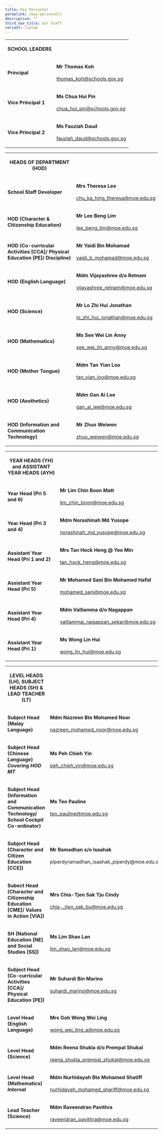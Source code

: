 ```yaml
---
title: Key Personnel
permalink: /key-personnel/
description: ""
third_nav_title: Our Staff
variant: tiptap
---
```

<table><tbody><tr><th rowspan="1" colspan="1"><p><strong>SCHOOL LEADERS</strong></p></th><th rowspan="1" colspan="1"><p></p></th></tr><tr><td rowspan="1" colspan="1"><p><strong>Principal</strong></p></td><td rowspan="1" colspan="1"><p><strong>Mr Thomas Koh</strong><br><br><a href="mailto:thomas_koh@schools.gov.sg" rel="noopener noreferrer nofollow" target="_blank">thomas_koh@schools.gov.sg</a></p></td></tr><tr><td rowspan="1" colspan="1"><p><strong>Vice Principal 1</strong></p></td><td rowspan="1" colspan="1"><p><strong>Ms Chua Hui Pin</strong><br><br><a href="mailto:CHUA_Hui_Pin@schools.gov.sg" rel="noopener noreferrer nofollow" target="_blank">chua_hui_pin@schools.gov.sg</a></p></td></tr><tr><td rowspan="1" colspan="1"><p><strong>Vice Principal 2</strong></p></td><td rowspan="1" colspan="1"><p><strong>Ms Fauziah Daud</strong><br><br><a href="mailto:fauziah_daud@schools.gov.sg" rel="noopener noreferrer nofollow" target="_blank">fauziah_daud@schools.gov.sg</a></p></td></tr></tbody></table><table><tbody><tr><th rowspan="1" colspan="1"><p><strong>HEADS OF DEPARTMENT (HOD)</strong></p></th><th rowspan="1" colspan="1"><p></p></th></tr><tr><td rowspan="1" colspan="1"><p><strong>School Staff Developer</strong></p></td><td rowspan="1" colspan="1"><p><strong>Mrs Theresa Lee</strong><br><br><a href="mailto:chu_ka_hing_theresa@moe.edu.sg" rel="noopener noreferrer nofollow" target="_blank">chu_ka_hing_theresa@moe.edu.sg</a></p></td></tr><tr><td rowspan="1" colspan="1"><p><strong>HOD (Character &amp; Citizenship Education)</strong></p></td><td rowspan="1" colspan="1"><p><strong>Mr Lee Beng Lim</strong><br><br><a href="mailto:lee_beng_lim@moe.edu.sg" rel="noopener noreferrer nofollow" target="_blank">lee_beng_lim@moe.edu.sg</a></p></td></tr><tr><td rowspan="1" colspan="1"><p><strong>HOD (Co-curricular Activities [CCA]/ Physical Education [PE]/ Discipline)</strong></p></td><td rowspan="1" colspan="1"><p><strong>Mr Yaidi Bin Mohamad</strong><br><br><a href="mailto:yaidi_b_mohamad@moe.edu.sg" rel="noopener noreferrer nofollow" target="_blank"> yaidi_b_mohamad@moe.edu.sg</a></p></td></tr><tr><td rowspan="1" colspan="1"><p><strong>HOD (English Language)</strong></p></td><td rowspan="1" colspan="1"><p><strong>Mdm Vijayashree d/o Retnam</strong><br><br><a href="mailto:vijayashree_retnam@moe.edu.sg" rel="noopener noreferrer nofollow" target="_blank">vijayashree_retnam@moe.edu.sg</a></p></td></tr><tr><td rowspan="1" colspan="1"><p><strong>HOD (Science)</strong></p></td><td rowspan="1" colspan="1"><p><strong>Mr Lo Zhi Hui Jonathan</strong><br><br><a href="mailto:lo_zhi_hui_jonathan@moe.edu.sg" rel="noopener noreferrer nofollow" target="_blank">lo_zhi_hui_jonathan@moe.edu.sg</a></p></td></tr><tr><td rowspan="1" colspan="1"><p><strong>HOD (Mathematics)</strong></p></td><td rowspan="1" colspan="1"><p><strong>Ms See Wei Lin Anny</strong><br><br><a href="mailto:see_wei_lin_anny@moe.edu.sg" rel="noopener noreferrer nofollow" target="_blank">see_wei_lin_anny@moe.edu.sg</a></p></td></tr><tr><td rowspan="1" colspan="1"><p><strong>HOD (Mother Tongue)</strong></p></td><td rowspan="1" colspan="1"><p><strong>Mdm Tan Yian Loo</strong><br><br><a href="mailto:tan_yian_loo@moe.edu.sg" rel="noopener noreferrer nofollow" target="_blank">tan_yian_loo@moe.edu.sg</a></p></td></tr><tr><td rowspan="1" colspan="1"><p><strong>HOD (Aesthetics)</strong></p></td><td rowspan="1" colspan="1"><p><strong>Mdm Gan Ai Lee</strong><br><br><a href="mailto:gan_ai_lee@moe.edu.sg" rel="noopener noreferrer nofollow" target="_blank">gan_ai_lee@moe.edu.sg</a></p></td></tr><tr><td rowspan="1" colspan="1"><p><strong>HOD (Information and Communication Technology)</strong></p></td><td rowspan="1" colspan="1"><p><strong>Mr Zhuo Weiwen</strong><br><br><a href="mailto:zhuo_weiwen@moe.edu.sg" rel="noopener noreferrer nofollow" target="_blank">zhuo_weiwen@moe.edu.sg</a></p></td></tr></tbody></table><table><tbody><tr><th rowspan="1" colspan="1"><p><strong>YEAR HEADS (YH) and ASSISTANT YEAR HEADS (AYH)</strong></p></th><th rowspan="1" colspan="1"><p></p></th></tr><tr><td rowspan="1" colspan="1"><p><strong>Year Head (Pri 5 and 6)</strong></p></td><td rowspan="1" colspan="1"><p><strong>Mr Lim Chin Boon Matt</strong><br><br><a href="mailto:lim_chin_boon@moe.edu.sg" rel="noopener noreferrer nofollow" target="_blank">lim_chin_boon@moe.edu.sg</a></p></td></tr><tr><td rowspan="1" colspan="1"><p><strong>Year Head (Pri 3 and 4)</strong></p></td><td rowspan="1" colspan="1"><p><strong>Mdm Norashinah Md Yusope</strong><br><br><a href="mailto:norashinah_md_yusope@moe.edu.sg" rel="noopener noreferrer nofollow" target="_blank">norashinah_md_yusope@moe.edu.sg</a></p></td></tr><tr><td rowspan="1" colspan="1"><p><strong>Assistant Year Head (Pri 1 and  2)</strong></p></td><td rowspan="1" colspan="1"><p><strong>Mrs Tan Hock Heng @ Yee Min</strong><br><br><a href="mailto:tan_hock_heng@moe.edu.sg" rel="noopener noreferrer nofollow" target="_blank">tan_hock_heng@moe.edu.sg</a></p></td></tr><tr><td rowspan="1" colspan="1"><p><strong>Assistant Year Head (Pri 5)</strong></p></td><td rowspan="1" colspan="1"><p><strong>Mr Mohamed Sani Bin Mohamed Hafid</strong><br><br><a href="mailto:mohamed_sani@moe.edu.sg" rel="noopener noreferrer nofollow" target="_blank">mohamed_sani@moe.edu.sg</a></p></td></tr><tr><td rowspan="1" colspan="1"><p><strong>Assistant Year Head (Pri 4)</strong></p></td><td rowspan="1" colspan="1"><p><strong>Mdm Valliamma d/o Nagappan</strong><br><br><a href="mailto:valliammai_nagappan_sekar@moe.edu.sg" rel="noopener noreferrer nofollow" target="_blank">valliammai_nagappan_sekar@moe.edu.sg</a></p></td></tr><tr><td rowspan="1" colspan="1"><p><strong>Assistant Year Head (Pri 1)</strong></p></td><td rowspan="1" colspan="1"><p><strong>Ms Wong Lin Hui</strong><br><br><a href="mailto:wong_lin_hui@moe.edu.sg" rel="noopener noreferrer nofollow" target="_blank">wong_lin_hui@moe.edu.sg</a></p></td></tr></tbody></table><table><tbody><tr><th rowspan="1" colspan="1"><p><strong>LEVEL HEADS (LH), SUBJECT HEADS (SH) &amp; LEAD TEACHER (LT)</strong></p></th><th rowspan="1" colspan="1"><p></p></th></tr><tr><td rowspan="1" colspan="1"><p><strong>Subject Head (Malay Language)</strong></p></td><td rowspan="1" colspan="1"><p><strong>Mdm Nazreen Bte Mohamed Noor</strong><br><br><a href="mailto:nazreen_mohamed_noor@moe.edu.sg" rel="noopener noreferrer nofollow" target="_blank">nazreen_mohamed_noor@moe.edu.sg</a></p></td></tr><tr><td rowspan="1" colspan="1"><p><strong>Subject Head (Chinese Language) </strong><br><strong><em>Covering HOD MT</em></strong></p></td><td rowspan="1" colspan="1"><p><strong>Ms Peh Chieh Yin</strong><br><br><a href="mailto:peh_chieh_yin@moe.edu.sg" rel="noopener noreferrer nofollow" target="_blank">peh_chieh_yin@moe.edu.sg</a></p></td></tr><tr><td rowspan="1" colspan="1"><p><strong>Subject Head (Information and Communication Technology/ School Cockpit Co-ordinator)</strong></p></td><td rowspan="1" colspan="1"><p><strong>Ms Teo Pauline</strong><br><br><a href="mailto:teo_pauline@moe.edu.sg" rel="noopener noreferrer nofollow" target="_blank">teo_pauline@moe.edu.sg</a></p></td></tr><tr><td rowspan="1" colspan="1"><p><strong>Subject Head (Character and Citizen Education [CCE])</strong></p></td><td rowspan="1" colspan="1"><p><strong>Mr Ramadhan s/o Isaahak</strong><br><br>piperdyramadhan_isaahak_piperdy@moe.edu.sg</p></td></tr><tr><td rowspan="1" colspan="1"><p><strong>Subect Head (Character and Citizenship Education [CME]/ Values in Action [VIA])</strong></p></td><td rowspan="1" colspan="1"><p><strong>Mrs Chia-Tjen Sak Tju Cindy</strong><br><br><a href="mailto:chia-_tjen_sak_tju@moe.edu.sg" rel="noopener noreferrer nofollow" target="_blank">chia-_tjen_sak_tju@moe.edu.sg</a></p></td></tr><tr><td rowspan="1" colspan="1"><p><strong>SH (National Education [NE] and Social Studies [SS])</strong></p></td><td rowspan="1" colspan="1"><p><strong>Ms Lim Shao Lan</strong><br><br><a href="mailto:lim_shao_lan@moe.edu.sg" rel="noopener noreferrer nofollow" target="_blank">lim_shao_lan@moe.edu.sg</a></p></td></tr><tr><td rowspan="1" colspan="1"><p><strong>Subject Head (Co-curricular Activities [CCA]/ Physical Education [PE])</strong></p></td><td rowspan="1" colspan="1"><p><strong>Mr Suhardi Bin Marino</strong><br><br><a href="mailto:suhardi_marino@moe.edu.sg" rel="noopener noreferrer nofollow" target="_blank">suhardi_marino@moe.edu.sg</a></p></td></tr><tr><td rowspan="1" colspan="1"><p><strong>Level Head (English Language)</strong></p></td><td rowspan="1" colspan="1"><p><strong>Mrs Goh Wong Wei Ling</strong><br><br><a href="mailto:wong_wei_ling_a@moe.edu.sg" rel="noopener noreferrer nofollow" target="_blank">wong_wei_ling_a@moe.edu.sg</a></p></td></tr><tr><td rowspan="1" colspan="1"><p><strong>Level Head (Science)</strong></p></td><td rowspan="1" colspan="1"><p><strong>Mdm Reena Shukla d/o Prempal Shukal</strong><br><br><a href="mailto:reena_shukla_prempal_shukal@moe.edu.sg" rel="noopener noreferrer nofollow" target="_blank">reena_shukla_prempal_shukal@moe.edu.sg</a></p></td></tr><tr><td rowspan="1" colspan="1"><p><strong>Level Head (Mathematics) </strong><br><strong><em>Internal</em></strong></p></td><td rowspan="1" colspan="1"><p><strong>Mdm Nurhidayah Bte Mohamed Shatiff</strong><br><br><a href="mailto:nurhidayah_mohamed_shariff@moe.edu.sg" rel="noopener noreferrer nofollow" target="_blank">nurhidayah_mohamed_shariff@moe.edu.sg</a></p></td></tr><tr><td rowspan="1" colspan="1"><p><strong>Lead Teacher (Science)</strong></p></td><td rowspan="1" colspan="1"><p><strong>Mdm Raveendran Pavithra</strong><br><br><a href="mailto:raveendran_pavithra@moe.edu.sg" rel="noopener noreferrer nofollow" target="_blank">raveendran_pavithra@moe.edu.sg</a></p></td></tr></tbody></table><p></p>